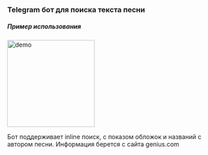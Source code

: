### Telegram бот для поиска текста песни
##### Пример использования
<img src="files/demo.gif" alt="demo" width="200"/>


Бот поддерживает inline поиск, с показом обложок и названий с автором песни. 
Информация берется с сайта genius.com
